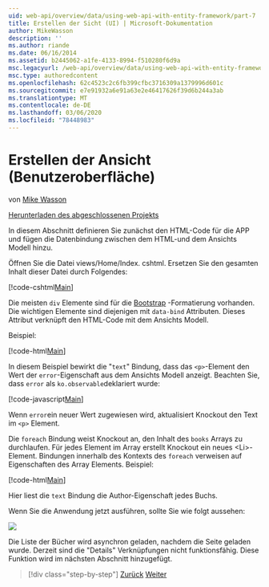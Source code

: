 ```yaml
---
uid: web-api/overview/data/using-web-api-with-entity-framework/part-7
title: Erstellen der Sicht (UI) | Microsoft-Dokumentation
author: MikeWasson
description: ''
ms.author: riande
ms.date: 06/16/2014
ms.assetid: b2445062-a1fe-4133-8994-f510280f6d9a
msc.legacyurl: /web-api/overview/data/using-web-api-with-entity-framework/part-7
msc.type: authoredcontent
ms.openlocfilehash: 62c4523c2c6fb399cfbc3716309a1379996d601c
ms.sourcegitcommit: e7e91932a6e91a63e2e46417626f39d6b244a3ab
ms.translationtype: MT
ms.contentlocale: de-DE
ms.lasthandoff: 03/06/2020
ms.locfileid: "78448983"
---
```

# <a name="create-the-view-ui"></a>Erstellen der Ansicht (Benutzeroberfläche)

von [Mike Wasson](https://github.com/MikeWasson)

[Herunterladen des abgeschlossenen Projekts](https://github.com/MikeWasson/BookService)

In diesem Abschnitt definieren Sie zunächst den HTML-Code für die APP und fügen die Datenbindung zwischen dem HTML-und dem Ansichts Modell hinzu.

Öffnen Sie die Datei views/Home/Index. cshtml. Ersetzen Sie den gesamten Inhalt dieser Datei durch Folgendes:

[!code-cshtml[Main](part-7/samples/sample1.cshtml)]

Die meisten `div` Elemente sind für die [Bootstrap](http://getbootstrap.com/) -Formatierung vorhanden. Die wichtigen Elemente sind diejenigen mit `data-bind` Attributen. Dieses Attribut verknüpft den HTML-Code mit dem Ansichts Modell.

Beispiel:

[!code-html[Main](part-7/samples/sample2.html)]

In diesem Beispiel bewirkt die &quot;`text`&quot; Bindung, dass das `<p>`-Element den Wert der `error`-Eigenschaft aus dem Ansichts Modell anzeigt. Beachten Sie, dass `error` als `ko.observable`deklariert wurde:

[!code-javascript[Main](part-7/samples/sample3.js)]

Wenn `error`ein neuer Wert zugewiesen wird, aktualisiert Knockout den Text im `<p>` Element.

Die `foreach` Bindung weist Knockout an, den Inhalt des `books` Arrays zu durchlaufen. Für jedes Element im Array erstellt Knockout ein neues &lt;Li&gt;-Element. Bindungen innerhalb des Kontexts des `foreach` verweisen auf Eigenschaften des Array Elements. Beispiel:

[!code-html[Main](part-7/samples/sample4.html)]

Hier liest die `text` Bindung die Author-Eigenschaft jedes Buchs.

Wenn Sie die Anwendung jetzt ausführen, sollte Sie wie folgt aussehen:

![](part-7/_static/image1.png)

Die Liste der Bücher wird asynchron geladen, nachdem die Seite geladen wurde. Derzeit sind die &quot;Details&quot; Verknüpfungen nicht funktionsfähig. Diese Funktion wird im nächsten Abschnitt hinzugefügt.

> [!div class="step-by-step"]
> [Zurück](part-6.md)
> [Weiter](part-8.md)
